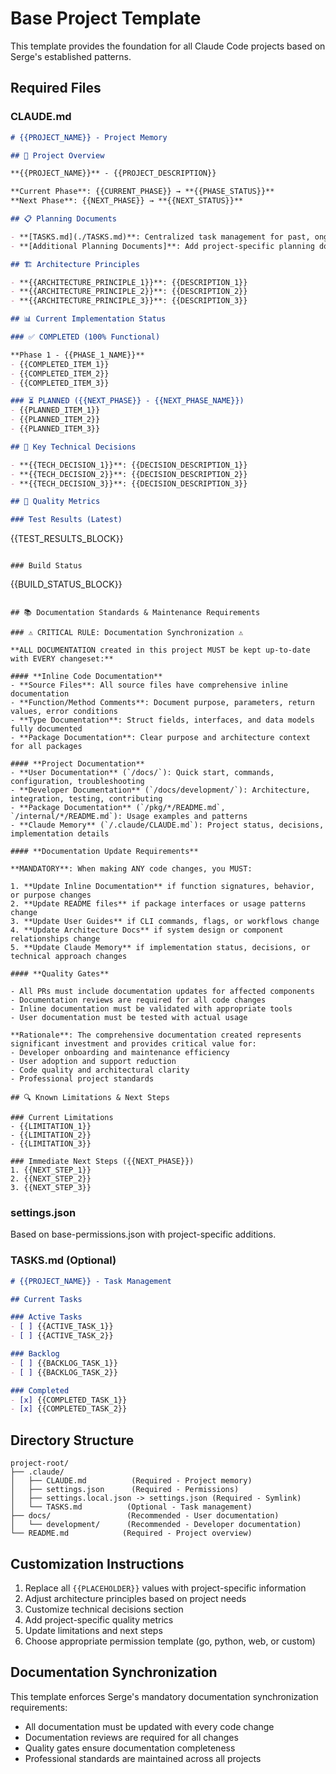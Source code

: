 # Base Project Template

This template provides the foundation for all Claude Code projects based on Serge's established patterns.

## Required Files

### CLAUDE.md
```markdown
# {{PROJECT_NAME}} - Project Memory

## 🎯 Project Overview

**{{PROJECT_NAME}}** - {{PROJECT_DESCRIPTION}}

**Current Phase**: {{CURRENT_PHASE}} → **{{PHASE_STATUS}}**
**Next Phase**: {{NEXT_PHASE}} → **{{NEXT_STATUS}}**

## 📋 Planning Documents

- **[TASKS.md](./TASKS.md)**: Centralized task management for past, ongoing, and future project work
- **[Additional Planning Documents]**: Add project-specific planning documents here

## 🏗️ Architecture Principles

- **{{ARCHITECTURE_PRINCIPLE_1}}**: {{DESCRIPTION_1}}
- **{{ARCHITECTURE_PRINCIPLE_2}}**: {{DESCRIPTION_2}}
- **{{ARCHITECTURE_PRINCIPLE_3}}**: {{DESCRIPTION_3}}

## 📊 Current Implementation Status

### ✅ COMPLETED (100% Functional)

**Phase 1 - {{PHASE_1_NAME}}**
- {{COMPLETED_ITEM_1}}
- {{COMPLETED_ITEM_2}}
- {{COMPLETED_ITEM_3}}

### ⏳ PLANNED ({{NEXT_PHASE}} - {{NEXT_PHASE_NAME}})
- {{PLANNED_ITEM_1}}
- {{PLANNED_ITEM_2}}
- {{PLANNED_ITEM_3}}

## 🔧 Key Technical Decisions

- **{{TECH_DECISION_1}}**: {{DECISION_DESCRIPTION_1}}
- **{{TECH_DECISION_2}}**: {{DECISION_DESCRIPTION_2}}
- **{{TECH_DECISION_3}}**: {{DECISION_DESCRIPTION_3}}

## 🧪 Quality Metrics

### Test Results (Latest)
```
{{TEST_RESULTS_BLOCK}}
```

### Build Status
```
{{BUILD_STATUS_BLOCK}}
```

## 📚 Documentation Standards & Maintenance Requirements

### ⚠️ CRITICAL RULE: Documentation Synchronization ⚠️

**ALL DOCUMENTATION created in this project MUST be kept up-to-date with EVERY changeset:**

#### **Inline Code Documentation**
- **Source Files**: All source files have comprehensive inline documentation
- **Function/Method Comments**: Document purpose, parameters, return values, error conditions
- **Type Documentation**: Struct fields, interfaces, and data models fully documented
- **Package Documentation**: Clear purpose and architecture context for all packages

#### **Project Documentation**
- **User Documentation** (`/docs/`): Quick start, commands, configuration, troubleshooting
- **Developer Documentation** (`/docs/development/`): Architecture, integration, testing, contributing
- **Package Documentation** (`/pkg/*/README.md`, `/internal/*/README.md`): Usage examples and patterns
- **Claude Memory** (`/.claude/CLAUDE.md`): Project status, decisions, implementation details

#### **Documentation Update Requirements**

**MANDATORY**: When making ANY code changes, you MUST:

1. **Update Inline Documentation** if function signatures, behavior, or purpose changes
2. **Update README files** if package interfaces or usage patterns change  
3. **Update User Guides** if CLI commands, flags, or workflows change
4. **Update Architecture Docs** if system design or component relationships change
5. **Update Claude Memory** if implementation status, decisions, or technical approach changes

#### **Quality Gates**

- All PRs must include documentation updates for affected components
- Documentation reviews are required for all code changes
- Inline documentation must be validated with appropriate tools
- User documentation must be tested with actual usage

**Rationale**: The comprehensive documentation created represents significant investment and provides critical value for:
- Developer onboarding and maintenance efficiency
- User adoption and support reduction  
- Code quality and architectural clarity
- Professional project standards

## 🔍 Known Limitations & Next Steps

### Current Limitations
- {{LIMITATION_1}}
- {{LIMITATION_2}}
- {{LIMITATION_3}}

### Immediate Next Steps ({{NEXT_PHASE}})
1. {{NEXT_STEP_1}}
2. {{NEXT_STEP_2}}
3. {{NEXT_STEP_3}}
```

### settings.json
Based on base-permissions.json with project-specific additions.

### TASKS.md (Optional)
```markdown
# {{PROJECT_NAME}} - Task Management

## Current Tasks

### Active Tasks
- [ ] {{ACTIVE_TASK_1}}
- [ ] {{ACTIVE_TASK_2}}

### Backlog
- [ ] {{BACKLOG_TASK_1}}
- [ ] {{BACKLOG_TASK_2}}

### Completed
- [x] {{COMPLETED_TASK_1}}
- [x] {{COMPLETED_TASK_2}}
```

## Directory Structure

```
project-root/
├── .claude/
│   ├── CLAUDE.md          (Required - Project memory)
│   ├── settings.json      (Required - Permissions)
│   ├── settings.local.json -> settings.json (Required - Symlink)
│   └── TASKS.md          (Optional - Task management)
├── docs/                 (Recommended - User documentation)
│   └── development/      (Recommended - Developer documentation)
└── README.md            (Required - Project overview)
```

## Customization Instructions

1. Replace all `{{PLACEHOLDER}}` values with project-specific information
2. Adjust architecture principles based on project needs
3. Customize technical decisions section
4. Add project-specific quality metrics
5. Update limitations and next steps
6. Choose appropriate permission template (go, python, web, or custom)

## Documentation Synchronization

This template enforces Serge's mandatory documentation synchronization requirements:
- All documentation must be updated with every code change
- Documentation reviews are required for all changes
- Quality gates ensure documentation completeness
- Professional standards are maintained across all projects